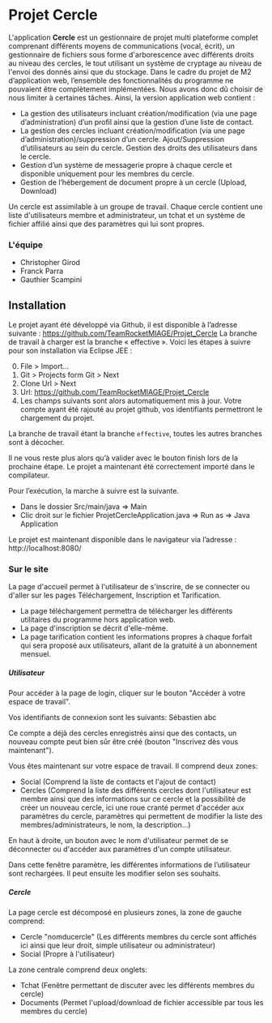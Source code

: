 Projet Cercle
=============

L'application <b>Cercle</b> est un gestionnaire de projet multi plateforme complet comprenant différents moyens de communications (vocal, écrit), un gestionnaire de fichiers sous forme d'arborescence avec différents droits au niveau des cercles, le tout utilisant un système de cryptage au niveau de l'envoi des donnés ainsi que du stockage.
Dans le cadre du projet de M2 d’application web, l’ensemble des fonctionnalités du programme ne pouvaient être complètement implémentées. Nous avons donc dû choisir de nous limiter à certaines tâches. 
Ainsi, la version application web contient :

-	La gestion des utilisateurs incluant création/modification (via une page d’administration) d’un profil ainsi que la gestion d’une liste de contact.
-	La gestion des cercles incluant création/modification (via une page d’administration)/suppression d’un cercle. Ajout/Suppression d’utilisateurs au sein du cercle. Gestion des droits des utilisateurs dans le cercle.
-	Gestion d’un système de messagerie propre à chaque cercle et disponible uniquement pour les membres du cercle.
-	Gestion de l’hébergement de document propre à un cercle (Upload, Download)

Un cercle est assimilable à un groupe de travail. Chaque cercle contient une liste d'utilisateurs membre et administrateur, un tchat et un système de fichier affilié ainsi que des paramètres qui lui sont propres.

### L'équipe

- Christopher Girod
- Franck Parra
- Gauthier Scampini


Installation
--------------

Le projet ayant été développé via Github, il est disponible à l’adresse suivante :
https://github.com/TeamRocketMIAGE/Projet_Cercle
La branche de travail à charger est la branche « effective ».
Voici les étapes à suivre pour son installation via Eclipse JEE :

0. File > Import…
0. Git > Projects form Git > Next
0. Clone Url > Next
0. Url: https://github.com/TeamRocketMIAGE/Projet_Cercle
0. Les champs suivants sont alors automatiquement mis à jour. Votre compte ayant été rajouté au projet github, vos identifiants permettront le chargement du projet.

La branche de travail étant la branche `effective`, toutes les autres branches sont à décocher. 

Il ne vous reste plus alors qu’à valider avec le bouton finish lors de la prochaine étape.
Le projet a maintenant été correctement importé dans le compilateur.

Pour l’exécution, la marche à suivre est la suivante.
- Dans le dossier Src/main/java => Main 
- Clic droit sur le fichier ProjetCercleApplication.java => Run as => Java Application

Le projet est maintenant disponible dans le navigateur via l’adresse :
http://localhost:8080/

### Sur le site

La page d'accueil permet à l'utilisateur de s'inscrire, de se connecter ou d'aller sur les pages Téléchargement, Inscription et Tarification.

- La page téléchargement permettra de télécharger les différents utilitaires du programme hors application web.
- La page d'inscription se décrit d'elle-même.
- La page tarification contient les informations propres à chaque forfait qui sera proposé aux utilisateurs, allant de la gratuité à un abonnement mensuel.

##### Utilisateur

Pour accéder à la page de login, cliquer sur le bouton "Accéder à votre espace de travail".

Vos identifiants de connexion sont les suivants:
Sébastien
abc

Ce compte a déjà des cercles enregistrés ainsi que des contacts, un nouveau compte peut bien sûr être créé (bouton "Inscrivez dès vous maintenant").

Vous êtes maintenant sur votre espace de travail. Il comprend deux zones:
- Social (Comprend la liste de contacts et l'ajout de contact)
- Cercles (Comprend la liste des différents cercles dont l'utilisateur est membre ainsi que des informations sur ce cercle et la possibilité de créer un nouveau cercle, ici une roue cranté permet d'accéder aux paramètres du cercle, paramètres qui permettent de modifier la liste des membres/administrateurs, le nom, la description...)

En haut à droite, un bouton avec le nom d'utilisateur permet de se déconnecter ou d'accéder aux paramètres d'un compte utilisateur.

Dans cette fenêtre paramètre, les différentes informations de l’utilisateur sont rechargées. Il peut ensuite les modifier selon ses souhaits.

##### Cercle

La page cercle est décomposé en plusieurs zones, la zone de gauche comprend:
- Cercle "nomducercle" (Les différents membres du cercle sont affichés ici ainsi que leur droit, simple utilisateur ou administrateur)
- Social (Propre à l'utilisateur)

La zone centrale comprend deux onglets:
- Tchat (Fenêtre permettant de discuter avec les différents membres du cercle)
- Documents (Permet l'upload/download de fichier accessible par tous les membres du cercle)


